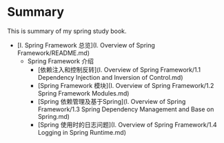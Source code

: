 # Summary
This is summary of my spring study book.

* [I. Spring Framework 总览](I. Overview of Spring Framework/README.md)
  * Spring Framework 介绍
    * [依赖注入和控制反转](I. Overview of Spring Framework/1.1 Dependency Injection and Inversion of Control.md)
    * [Spring Framework 模块](I. Overview of Spring Framework/1.2 Spring Framework Modules.md)
    * [Spring 依赖管理及基于Spring](I. Overview of Spring Framework/1.3 Spring Dependency Management and Base on Spring.md)
    * [Spring 使用时的日志问题](I. Overview of Spring Framework/1.4 Logging in Spring Runtime.md)
